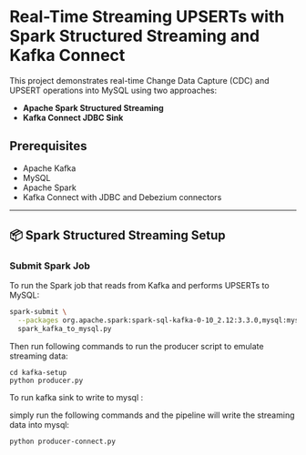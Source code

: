 # Real-Time Streaming UPSERTs with Spark Structured Streaming and Kafka Connect

This project demonstrates real-time Change Data Capture (CDC) and UPSERT operations into MySQL using two approaches:
- **Apache Spark Structured Streaming**
- **Kafka Connect JDBC Sink**

## Prerequisites

- Apache Kafka
- MySQL
- Apache Spark
- Kafka Connect with JDBC and Debezium connectors

---

## 📦 Spark Structured Streaming Setup

### Submit Spark Job

To run the Spark job that reads from Kafka and performs UPSERTs to MySQL:

```bash
spark-submit \
  --packages org.apache.spark:spark-sql-kafka-0-10_2.12:3.3.0,mysql:mysql-connector-java:8.0.29 \
  spark_kafka_to_mysql.py


```

Then run following commands to run the producer script to emulate streaming data: 

```
cd kafka-setup
python producer.py
```


To run kafka sink to write to mysql :

simply run the following commands and the pipeline will write the streaming data into mysql:

``` 
python producer-connect.py
```

